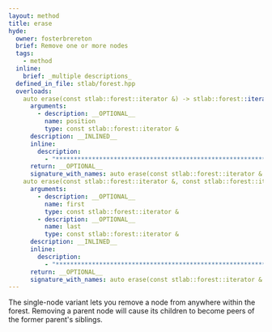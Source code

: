 ```yaml
---
layout: method
title: erase
hyde:
  owner: fosterbrereton
  brief: Remove one or more nodes
  tags:
    - method
  inline:
    brief: _multiple descriptions_
  defined_in_file: stlab/forest.hpp
  overloads:
    auto erase(const stlab::forest::iterator &) -> stlab::forest::iterator:
      arguments:
        - description: __OPTIONAL__
          name: position
          type: const stlab::forest::iterator &
      description: __INLINED__
      inline:
        description:
          - "***********************************************************************************************"
      return: __OPTIONAL__
      signature_with_names: auto erase(const stlab::forest::iterator & position) -> stlab::forest::iterator
    auto erase(const stlab::forest::iterator &, const stlab::forest::iterator &) -> stlab::forest::iterator:
      arguments:
        - description: __OPTIONAL__
          name: first
          type: const stlab::forest::iterator &
        - description: __OPTIONAL__
          name: last
          type: const stlab::forest::iterator &
      description: __INLINED__
      inline:
        description:
          - "***********************************************************************************************"
      return: __OPTIONAL__
      signature_with_names: auto erase(const stlab::forest::iterator & first, const stlab::forest::iterator & last) -> stlab::forest::iterator
---
```


The single-node variant lets you remove a node from anywhere within the forest. Removing a parent node will cause its children to become peers of the former parent's siblings.
